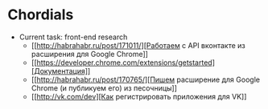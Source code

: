 Chordials
=========
* Current task: front-end research
    - [[http://habrahabr.ru/post/171011/][Работаем с API вконтакте из расширения для Google Chrome]]
    - [[https://developer.chrome.com/extensions/getstarted][Документация]]
    - [[http://habrahabr.ru/post/170765/][Пишем расширение для Google Chrome (и публикуем его) из песочницы]]
    - [[http://vk.com/dev][Как регистрировать приложения для VK]]
